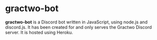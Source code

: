 # gractwo-bot

<b>gractwo-bot</b> is a Discord bot written in JavaScript, using node.js and discord.js.
It has been created for and only serves the Gractwo Discord server. It is hosted using Heroku.
